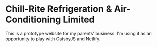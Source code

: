 # Chill-Rite Refrigeration & Air-Conditioning Limited

This is a prototype website for my parents' business. I'm using it as an opportunity to play with GatsbyJS and Netlify.
